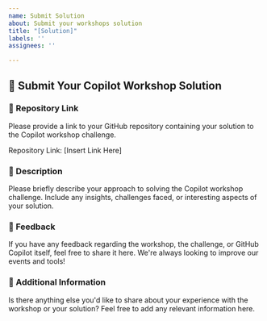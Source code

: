 ```yaml
---
name: Submit Solution
about: Submit your workshops solution
title: "[Solution]"
labels: ''
assignees: ''

---
```


## 🚀 Submit Your Copilot Workshop Solution

### 📂 Repository Link

Please provide a link to your GitHub repository containing your solution to the Copilot workshop challenge.

Repository Link: [Insert Link Here]


### 📝 Description

Please briefly describe your approach to solving the Copilot workshop challenge. Include any insights, challenges faced, or interesting aspects of your solution.


### 🎉 Feedback

If you have any feedback regarding the workshop, the challenge, or GitHub Copilot itself, feel free to share it here. We're always looking to improve our events and tools!


### 📌 Additional Information

Is there anything else you'd like to share about your experience with the workshop or your solution? Feel free to add any relevant information here.
